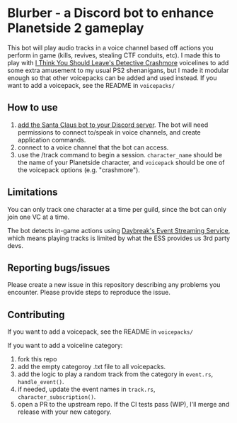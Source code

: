 # Blurber - a Discord bot to enhance Planetside 2 gameplay

This bot will play audio tracks in a voice channel based off actions you perform in game (kills, revives, stealing CTF
conduits, etc).
I made this to play with [I Think You Should Leave's Detective Crashmore](https://www.youtube.com/watch?v=zieppd4yABQ)
voicelines to add some extra amusement to my usual PS2 shenanigans, but I made it modular enough so that other
voicepacks can be added and used instead. If you want to add a voicepack, see the README in `voicepacks/`

## How to use

1. [add the Santa Claus bot to your Discord server](https://discord.com/oauth2/authorize?client_id=1055544310575149188&permissions=3145728&scope=bot%20applications.commands).
   The bot will need permissions to connect to/speak in voice channels, and create application commands.
2. connect to a voice channel that the bot can access.
3. use the /track command to begin a session. `character_name` should be the name of your Planetside character, and
   `voicepack` should be one of the voicepack options (e.g. "crashmore").

## Limitations

You can only track one character at a time per guild, since the bot can only join one VC at a time.

The bot detects in-game actions using [Daybreak's Event Streaming Service](https://census.daybreakgames.com/#what-is-websocket),
which means playing tracks is limited by what the ESS provides us 3rd party devs.

## Reporting bugs/issues

Please create a new issue in this repository describing any problems you encounter. Please provide steps to reproduce
the issue.

## Contributing

If you want to add a voicepack, see the README in `voicepacks/`

If you want to add a voiceline category:

1. fork this repo
2. add the empty categoroy .txt file to all voicepacks.
3. add the logic to play a random track from the category in `event.rs`, `handle_event()`.
4. if needed, update the event names in `track.rs`, `character_subscription()`.
5. open a PR to the upstream repo. If the CI tests pass (WIP), I'll merge and release with your new category.
